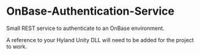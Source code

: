 # OnBase-Authentication-Service
Small REST service to authenticate to an OnBase environment.

A reference to your Hyland Unity DLL will need to be added for the project to work.
